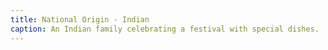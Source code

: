 ```yaml
---
title: National Origin - Indian
caption: An Indian family celebrating a festival with special dishes.
---
```

